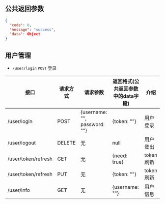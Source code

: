 ## 公共返回参数

```json
{
  "code": 0,
  "message": "success",
  "data": Object
}
```

## 用户管理
* `/user/login` `POST` 登录 

| 接口                  | 请求方式   | 请求参数                         | 返回格式(公共返回参数中的data字段) | 介绍      |
|---------------------|--------|------------------------------|----------------------|---------|
| /user/login         | POST   | {username: "", password: ""} | {token: ""}          | 用户登录    |
| /user/logout        | DELETE | 无                            | null                 | 用户登出    | 
| /user/token/refresh | GET    | 无                            | {need: true}         | token刷新 |
| /user/token/refresh | PUT    | 无                            | {token: ""}          | token刷新 |
| /user/info          | GET    | 无                            | {username: ""}       | 用户信息    |